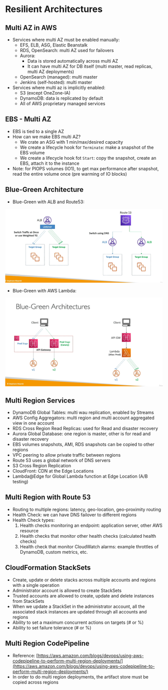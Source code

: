# Resilient Architectures

## Multi AZ in AWS

- Services where multi AZ must be enabled manually:
    - EFS, ELB, ASG, Elastic Beanstalk
    - RDS, OpenSearch: multi AZ used for failovers
    - Aurora:
        - Data is stored automatically across multi AZ
        - It can have multi AZ for DB itself (multi master, read replicas, multi AZ deployments)
    - OpenSearch (managed): multi master
    - Jenkins (self-hosted): multi master
- Services where multi az is implicitly enabled:
    - S3 (except OneZone-IA)
    - DynamoDB: data is replicated by default
    - All of AWS proprietary managed services

## EBS - Multi AZ

- EBS is tied to a single AZ
- How can we make EBS multi AZ?
    - We crate an ASG with 1 min/max/desired capacity
    - We create a lifecycle hook for `Terminate`: make a snapshot of the EBS volume
    - We create a lifecycle hook fot `Start`: copy the snapshot, create an EBS, attach it to the instance
- Note: for PIOPS volumes (IO1), to get max performance after snapshot,  read the entire volume once (pre warming of IO blocks)

## Blue-Green Architecture

- Blue-Green with ALB and Route53:

![Blue-Green Architecture](images/blue-green.png)

- Blue-Green with AWS Lambda:

![Blue-Green AWS Lambda Architecture](images/blue-green-lambda.png)

## Multi Region Services

- DynamoDB Global Tables: multi wau replication, enabled by Streams
- AWS Config Aggregators: multi region and multi account aggregated view in one account
- RDS Cross Region Read Replicas: used for Read and disaster recovery
- Aurora Global Database: one region is master, other is for read and disaster recovery
- EBS volumes snapshots, AMI, RDS snapshots can be copied to other regions
- VPC peering to allow private traffic between regions
- Route 53 uses a global network of DNS servers
- S3 Cross Region Replication
- CloudFront: CDN at the Edge Locations
- Lambda@Edge for Global Lambda function at Edge Location (A/B testing)

## Multi Region with Route 53

- Routing to multiple regions: latency, geo-location, geo-proximity routing
- Health Check: we can have DNS failover to different regions
- Health Check types:
    1. Health checks monitoring an endpoint: application server, other AWS resource
    2. Health checks that monitor other health checks (calculated health checks)
    3. Health check that monitor CloudWatch alarms: example throttles of DynamoDB, custom metrics, etc.

## CloudFormation StackSets

- Create, update or delete stacks across multiple accounts and regions with a single operation
- Administrator account is allowed to create StackSets
- Trusted accounts are allowed to create, update and delete instances from StackSets
- When we update a StackSet in the administrator account, all the associated stack instances are updated through all accounts and regions
- Ability to set a maximum concurrent actions on targets (# or %)
- Ability to set failure tolerance (# or %)

## Multi Region CodePipeline

- Reference: [https://aws.amazon.com/blogs/devops/using-aws-codepipeline-to-perform-multi-region-deployments/](https://aws.amazon.com/blogs/devops/using-aws-codepipeline-to-perform-multi-region-deployments/)
- In order to do multi region deployments, the artifact store must be copied across regions 
